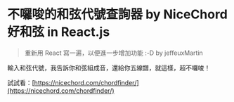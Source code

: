 # 不囉唆的和弦代號查詢器 by NiceChord 好和弦 in React.js

> 重新用 React 寫一遍，以便進一步增加功能 :-D
> by jeffeuxMartin

輸入和弦代號，我告訴你和弦組成音，還給你五線譜，就這樣，超不囉唆！

試試看：[https://nicechord.com/chordfinder/](https://nicechord.com/chordfinder/)

